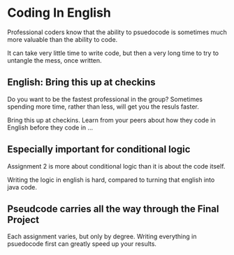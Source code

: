 # Coding In English

Professional coders know that the ability to psuedocode is sometimes much more valuable than the ability to code.

It can take very little time to write code, but then a very long time to try to untangle the mess, once written.

## English: Bring this up at checkins

Do you want to be the fastest professional in the group? Sometimes spending more time, rather than less, will get you the resuls faster.

Bring this up at checkins. Learn from your peers about how they code in English before they code in ...

## Especially important for conditional logic

Assignment 2 is more about conditional logic than it is about the code itself.

Writing the logic in english is hard, compared to turning that english into java code.

## Pseudcode carries all the way through the Final Project

Each assignment varies, but only by degree. Writing everything in psuedocode first can greatly speed up your results.